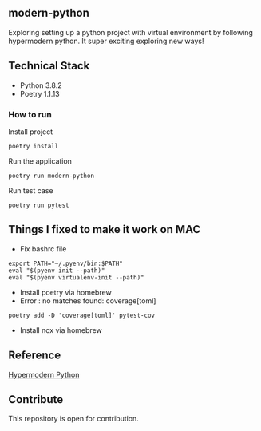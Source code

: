 ## modern-python
Exploring setting up a python project with virtual environment by following hypermodern python. It super exciting exploring new ways!

## Technical Stack
* Python 3.8.2
* Poetry 1.1.13

### How to run

Install project
```
poetry install
```

Run the application
```
poetry run modern-python
```

Run test case
```
poetry run pytest
```

## Things I fixed to make it work on MAC 
- Fix bashrc file
```
export PATH="~/.pyenv/bin:$PATH"
eval "$(pyenv init --path)"
eval "$(pyenv virtualenv-init --path)"
```
- Install poetry via homebrew
- Error : no matches found: coverage[toml]
```
poetry add -D 'coverage[toml]' pytest-cov
```
- Install nox via homebrew

## Reference
[Hypermodern Python](https://cjolowicz.github.io/posts/hypermodern-python-01-setup/#installing-python-with-pyenv)

## Contribute
This repository is open for contribution.
